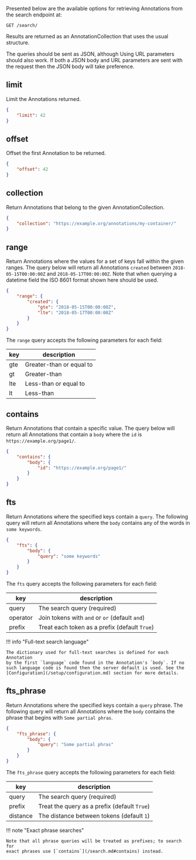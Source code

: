 Presented below are the available options for retrieving Annotations from the
search endpoint at:

```http
GET /search/
```

Results are returned as an AnnotationCollection that uses the usual
structure.

The queries should be sent as JSON, although Using URL parameters should also
work. If both a JSON body and URL parameters are sent with the request then
the JSON body will take preference.

## limit

Limit the Annotations returned.

```json
{
    "limit": 42
}
```

## offset

Offset the first Annotation to be returned.

```json
{
    "offset": 42
}
```

## collection

Return Annotations that belong to the given AnnotationCollection.

```json
{
    "collection": "https://example.org/annotations/my-container/"
}
```

## range

Return Annotations where the values for a set of keys fall within the
given ranges. The query below will return all Annotations `created` between
`2018-05-15T00:00:00Z` and `2018-05-17T00:00:00Z`. Note that when querying
a datetime field the ISO 8601 format shown here should be used.

```json
{
    "range": {
        "created": {
            "gte": "2018-05-15T00:00:00Z",
            "lte": "2018-05-17T00:00:00Z"
        }
    }
}
```

The `range` query accepts the following parameters for each field:

| key | description              |
|-----|--------------------------|
| gte | Greater-than or equal to |
| gt  | Greater-than             |
| lte | Less-than or equal to    |
| lt  | Less-than                |

## contains

Return Annotations that contain a specific value. The query below will
return all Annotations that contain a `body` where the `id` is
`https://example.org/page1/`.

```json
{
    "contains": {
        "body": {
            "id": "https://example.org/page1/"
        }
    }
}
```

## fts

Return Annotations where the specified keys contain a `query`. The following
query will return all Annotations where the `body` contains any of the words
in `some keywords`.

```json
{
    "fts": {
        "body": {
            "query": "some keywords"
        }
    }
}
```

The `fts` query accepts the following parameters for each field:

| key      | description                                    |
|----------|------------------------------------------------|
| query    | The search query (required)                    |
| operator | Join tokens with `and` or `or` (default `and`) |
| prefix   | Treat each token as a prefix (default `True`)  |

!!! info "Full-text search language"

    The dictionary used for full-text searches is defined for each Annotation
    by the first `language` code found in the Annotation's `body`. If no
    such language code is found then the server default is used. See the
    [Configuration](/setup/configuration.md) section for more details.


## fts_phrase

Return Annotations where the specified keys contain a `query` phrase. The
following query will return all Annotations where the `body` contains the
phrase that begins with `Some partial phras`.

```json
{
    "fts_phrase": {
        "body": {
            "query": "Some partial phras"
        }
    }
}
```

The `fts_phrase` query accepts the following parameters for each field:

| key      | description                                  |
|----------|----------------------------------------------|
| query    | The search query (required)                  |
| prefix   | Treat the query as a prefix (default `True`) |
| distance | The distance between tokens (default `1`)    |

!!! note "Exact phrase searches"

    Note that all phrase queries will be treated as prefixes; to search for
    exact phrases use [`contains`](/search.md#contains) instead.

